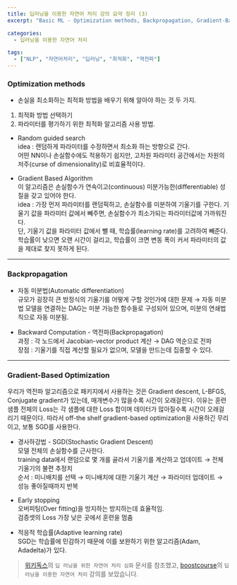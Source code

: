 ```yaml
---
title: 딥러닝을 이용한 자연어 처리 강의 요약 정리 (3)
excerpt: "Basic ML - Optimization methods, Backpropagation, Gradient-Based Optimization"

categories:
  - 딥러닝을 이용한 자연어 처리

tags:
  - ["NLP", "자연어처리", "딥러닝", "최적화", "역전파"]
---  
```


### Optimization methods

- 손실을 최소화하는 최적화 방법을 배우기 위해 알아야 하는 것 두 가지. 
1. 최적화 방법 선택하기
2. 파라미터를 평가하기 위한 최적화 알고리즘 사용 방법.

- Random guided search  
    idea : 랜덤하게 파라미터를 수정하면서 최소화 하는 방향으로 간다.  
    어떤 NN이나 손실함수에도 적용하기 쉽지만, 고차원 파라미터 공간에서는 차원의 저주(curse of dimensionality)로 비효율적이다.
    

- Gradient Based Algorithm  
    이 알고리즘은 손실함수가 연속이고(continuous) 미분가능한(differentiable) 성질을 갖고 있어야 한다.  
    idea : 가장 먼저 파라미터를 랜덤픽하고, 손실함수를 미분하여 기울기를 구한다. 기울기 값을 파라미터 값에서 빼주면, 손실함수가 최소가되는 파라미터값에 가까워진다.  
    단, 기울기 값을 파라미터 값에서 뺄 때, 학습률(learning rate)를 고려하여 빼준다. 학습률이 낮으면 오랜 시간이 걸리고, 학습률이 크면 변동 폭이 커서 파라미터의 값을 제대로 찾지 못하게 된다.
    

---

### Backpropagation

- 자동 미분법(Automatic differentiation)  
    규모가 굉장히 큰 방정식의 기울기를 어떻게 구할 것인가에 대한 문제 → 자동 미분법 
    모델을 연결하는 DAG는 미분 가능한 함수들로 구성되어 있으며, 미분의 연쇄법칙으로 자동 미분됨.
    
- Backward Computation - 역전파(Backpropagation)  
    과정 : 각 노드에서 Jacobian-vector product 계산 → DAG 역순으로 전파  
    장점 : 기울기를 직접 계산할 필요가 없으며, 모델을 만드는데 집중할 수 있다.
    

---

### Gradient-Based Optimization

우리가 역전파 알고리즘으로 패키지에서 사용하는 것은 Gradient descent, L-BFGS, Conjugate gradient가 있는데, 매개변수가 많을수록 시간이 오래걸린다. 이유는 훈련 샘플 전체의 Loss는 각 샘플에 대한 Loss 합이며 데이터가 많아질수록 시간이 오래걸리기 때문이다. 따라서 off-the shelf gradient-based optimization을 사용하긴 무리이고, 보통 SGD를 사용한다.

- 경사하강법 - SGD(Stochastic Gradient Descent)  
    모델 전체의 손실함수를 근사한다.  
    training data에서 랜덤으로 몇 개를 골라서 기울기를 계산하고 업데이트 → 전체 기울기의 불편 추정치  
    순서 : 미니배치를 선택 → 미니배치에 대한 기울기 계산 → 파라미터 업데이트 → 성능 좋아질때까지 반복
    
- Early stopping  
    오버피팅(Over fitting)을 방지하는 방지하는데 효율적임.  
    검증셋의 Loss 가장 낮은 곳에서 훈련을 멈춤
    
- 적응적 학습률(Adaptive learning rate)  
    SGD는 학습률에 민감하기 때문에 이를 보완하기 위한 알고리즘(Adam, Adadelta)가 있다.

> [위키독스](wikidocs.net)의 `딥 러닝을 위한 자연어 처리 심화` 문서를 참조했고, [boostcourse](boostcourse.org)의 `딥러닝을 이용한 자연어 처리` 강의를 보았습니다.